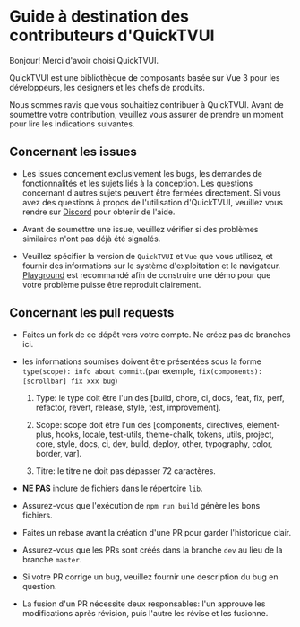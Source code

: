 # Guide à destination des contributeurs d'QuickTVUI

Bonjour! Merci d'avoir choisi QuickTVUI.

QuickTVUI est une bibliothèque de composants basée sur Vue 3 pour les développeurs, les designers et les chefs de produits.

Nous sommes ravis que vous souhaitiez contribuer à QuickTVUI. Avant de soumettre votre contribution, veuillez vous assurer de prendre un moment pour lire les indications suivantes.

## Concernant les issues

- Les issues concernent exclusivement les bugs, les demandes de fonctionnalités et les sujets liés à la conception. Les questions concernant d'autres sujets peuvent être fermées directement. Si vous avez des questions à propos de l'utilisation d'QuickTVUI, veuillez vous rendre sur [Discord](https://discord.com/invite/gXK9XNzW3X) pour obtenir de l'aide.

- Avant de soumettre une issue, veuillez vérifier si des problèmes similaires n'ont pas déjà été signalés.

- Veuillez spécifier la version de `QuickTVUI` et `Vue` que vous utilisez, et fournir des informations sur le système d'exploitation et le navigateur. [Playground](https://element-plus.run/) est recommandé afin de construire une démo pour que votre problème puisse être reproduit clairement.

## Concernant les pull requests

- Faites un fork de ce dépôt vers votre compte. Ne créez pas de branches ici.

- les informations soumises doivent être présentées sous la forme `type(scope): info about commit`.(par exemple, `fix(components): [scrollbar] fix xxx bug`)

  1. Type: le type doit être l'un des [build, chore, ci, docs, feat, fix, perf, refactor, revert, release, style, test, improvement].

  2. Scope: scope doit être l'un des [components, directives, element-plus, hooks, locale, test-utils, theme-chalk, tokens, utils, project, core, style, docs, ci, dev, build, deploy, other, typography, color, border, var].

  3. Titre: le titre ne doit pas dépasser 72 caractères.

- **NE PAS** inclure de fichiers dans le répertoire `lib`.

- Assurez-vous que l'exécution de `npm run build` génère les bons fichiers.

- Faites un rebase avant la création d'une PR pour garder l'historique clair.

- Assurez-vous que les PRs sont créés dans la branche `dev` au lieu de la branche `master`.

- Si votre PR corrige un bug, veuillez fournir une description du bug en question.

- La fusion d'un PR nécessite deux responsables: l'un approuve les modifications après révision, puis l'autre les révise et les fusionne.
